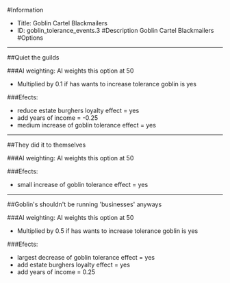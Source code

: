 #Information
 - Title: Goblin Cartel Blackmailers
 - ID: goblin_tolerance_events.3
#Description
Goblin Cartel Blackmailers
#Options

___
##Quiet the guilds

###AI weighting:
AI weights this option at 50
 - Multiplied by 0.1 if has wants to increase tolerance goblin is yes


###Efects:<ul><li>reduce estate burghers loyalty effect = yes</li><li>add years of income = -0.25</li><li>medium increase of goblin tolerance effect = yes</li></ul>

___
##They did it to themselves

###AI weighting:
AI weights this option at 50


###Efects:<ul><li>small increase of goblin tolerance effect = yes</li></ul>

___
##Goblin's shouldn't be running 'businesses' anyways

###AI weighting:
AI weights this option at 50
 - Multiplied by 0.5 if has wants to increase tolerance goblin is yes


###Efects:<ul><li>largest decrease of goblin tolerance effect = yes</li><li>add estate burghers loyalty effect = yes</li><li>add years of income = 0.25</li></ul>
